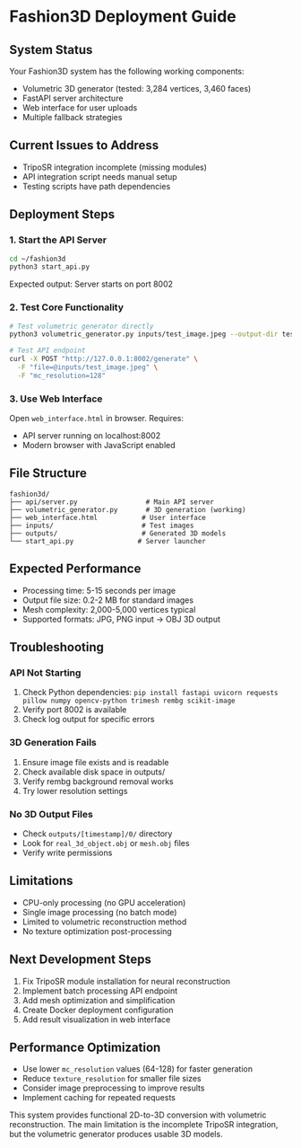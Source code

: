 # Fashion3D Deployment Guide

## System Status
Your Fashion3D system has the following working components:
- Volumetric 3D generator (tested: 3,284 vertices, 3,460 faces)
- FastAPI server architecture 
- Web interface for user uploads
- Multiple fallback strategies

## Current Issues to Address
- TripoSR integration incomplete (missing modules)
- API integration script needs manual setup
- Testing scripts have path dependencies

## Deployment Steps

### 1. Start the API Server
```bash
cd ~/fashion3d
python3 start_api.py
```
Expected output: Server starts on port 8002

### 2. Test Core Functionality
```bash
# Test volumetric generator directly
python3 volumetric_generator.py inputs/test_image.jpeg --output-dir test_output

# Test API endpoint
curl -X POST "http://127.0.0.1:8002/generate" \
  -F "file=@inputs/test_image.jpeg" \
  -F "mc_resolution=128"
```

### 3. Use Web Interface
Open `web_interface.html` in browser. Requires:
- API server running on localhost:8002
- Modern browser with JavaScript enabled

## File Structure
```
fashion3d/
├── api/server.py                 # Main API server
├── volumetric_generator.py       # 3D generation (working)
├── web_interface.html           # User interface
├── inputs/                      # Test images
├── outputs/                     # Generated 3D models
└── start_api.py                # Server launcher
```

## Expected Performance
- Processing time: 5-15 seconds per image
- Output file size: 0.2-2 MB for standard images
- Mesh complexity: 2,000-5,000 vertices typical
- Supported formats: JPG, PNG input → OBJ 3D output

## Troubleshooting

### API Not Starting
1. Check Python dependencies: `pip install fastapi uvicorn requests pillow numpy opencv-python trimesh rembg scikit-image`
2. Verify port 8002 is available
3. Check log output for specific errors

### 3D Generation Fails
1. Ensure image file exists and is readable
2. Check available disk space in outputs/
3. Verify rembg background removal works
4. Try lower resolution settings

### No 3D Output Files
- Check `outputs/[timestamp]/0/` directory
- Look for `real_3d_object.obj` or `mesh.obj` files
- Verify write permissions

## Limitations
- CPU-only processing (no GPU acceleration)
- Single image processing (no batch mode)
- Limited to volumetric reconstruction method
- No texture optimization post-processing

## Next Development Steps
1. Fix TripoSR module installation for neural reconstruction
2. Implement batch processing API endpoint
3. Add mesh optimization and simplification
4. Create Docker deployment configuration
5. Add result visualization in web interface

## Performance Optimization
- Use lower `mc_resolution` values (64-128) for faster generation
- Reduce `texture_resolution` for smaller file sizes
- Consider image preprocessing to improve results
- Implement caching for repeated requests

This system provides functional 2D-to-3D conversion with volumetric reconstruction. The main limitation is the incomplete TripoSR integration, but the volumetric generator produces usable 3D models.